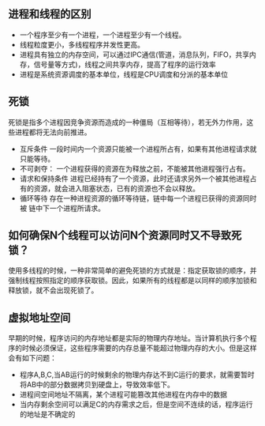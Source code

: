 ## 进程和线程的区别
* 一个程序至少有一个进程，一个进程至少有一个线程。
* 线程粒度更小，多线程程序并发性更高。
* 进程具有独立的内存空间，可以通过IPC通信(管道，消息队列，FIFO，共享内存，信号量等方式)，线程之间共享内存，提高了程序的运行效率
* 进程是系统资源调度的基本单位，线程是CPU调度和分派的基本单位

## 死锁
死锁是指多个进程因竞争资源而造成的一种僵局（互相等待），若无外力作用，这些进程都将无法向前推进。
* 互斥条件
    一段时间内一个资源只能被一个进程所占有，如果有其他进程请求就只能等待。
* 不可剥夺：
    一个进程获得的资源在为释放之前，不能被其他进程强行占有。
* 请求和保持条件
    进程已经持有了一个资源，此时还请求另外一个被其他进程占有的资源，就会进入阻塞状态，已有的资源也不会以释放。
* 循环等待
    存在一种进程资源的循环等待链，链中每一个进程已获得的资源同时被 链中下一个进程所请求。

## 如何确保N个线程可以访问N个资源同时又不导致死锁？
使用多线程的时候，一种非常简单的避免死锁的方式就是：指定获取锁的顺序，并强制线程按照指定的顺序获取锁。因此，如果所有的线程都是以同样的顺序加锁和释放锁，就不会出现死锁了。

## 虚拟地址空间
早期的时候，程序访问的内存地址都是实际的物理内存地址。当计算机执行多个程序的时候必须保证，这些程序需要的内存总量不能超过物理内存的大小。但是这样会有如下问题：
* 程序A,B,C,当AB运行的时候剩余的物理内存达不到C运行的要求，就需要暂时将AB中的部分数据拷贝到硬盘上，导致效率低下。
* 进程间空间地址不隔离，某个进程可能篡改其他进程在内存中的数据
* 当内存剩余空间可以满足C的内存需求之后，但是空间不连续的话，程序运行的地址是不确定的

